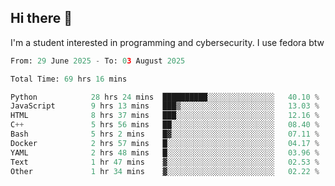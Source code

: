 ## Hi there 👋

I'm a student interested in programming and cybersecurity. I use fedora btw
<!--START_SECTION:waka-->

```python
From: 29 June 2025 - To: 03 August 2025

Total Time: 69 hrs 16 mins

Python            28 hrs 24 mins  ██████████░░░░░░░░░░░░░░░   40.10 %
JavaScript        9 hrs 13 mins   ███▒░░░░░░░░░░░░░░░░░░░░░   13.03 %
HTML              8 hrs 37 mins   ███░░░░░░░░░░░░░░░░░░░░░░   12.16 %
C++               5 hrs 56 mins   ██░░░░░░░░░░░░░░░░░░░░░░░   08.40 %
Bash              5 hrs 2 mins    █▓░░░░░░░░░░░░░░░░░░░░░░░   07.11 %
Docker            2 hrs 57 mins   █░░░░░░░░░░░░░░░░░░░░░░░░   04.17 %
YAML              2 hrs 48 mins   █░░░░░░░░░░░░░░░░░░░░░░░░   03.96 %
Text              1 hr 47 mins    ▓░░░░░░░░░░░░░░░░░░░░░░░░   02.53 %
Other             1 hr 34 mins    ▓░░░░░░░░░░░░░░░░░░░░░░░░   02.22 %
```

<!--END_SECTION:waka-->
